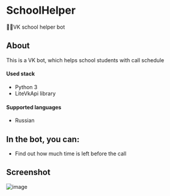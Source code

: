 # SchoolHelper
🏫🔔VK school helper bot

## About
This is a VK bot, which helps school students with call schedule

#### Used stack
+ Python 3
+ LiteVkApi library

#### Supported languages
+ Russian

## In the bot, you can:
+ Find out how much time is left before the call

## Screenshot
![image](https://i.ibb.co/TMJS3vJ/Screenshot.jpg)
